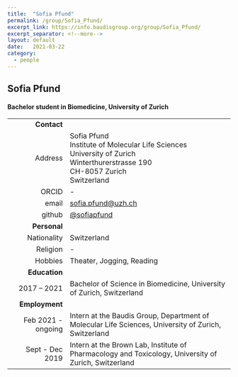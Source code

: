 ```yaml
---
title:  "Sofia Pfund"
permalink: /group/Sofia_Pfund/
excerpt_link: https://info.baudisgroup.org/group/Sofia_Pfund/
excerpt_separator: <!--more-->
layout: default
date:   2021-03-22
category:
  - people
---
```


## Sofia Pfund

#### Bachelor student in Biomedicine, University of Zurich

<!--more-->

|      |     |
| ---: | --- |
| __Contact__ |     |
| Address | Sofia Pfund<br/>Institute of Molecular Life Sciences<br/>University of Zurich<br/>Winterthurerstrasse 190<br/>CH-8057 Zurich<br/>Switzerland |
| ORCID | - |
| email | sofia.pfund@uzh.ch |
| github | [@sofiapfund](http://github.com/sofiapfund) |
| __Personal__ |     |
| Nationality | Switzerland |
| Religion | - |
| Hobbies | Theater, Jogging, Reading |
| __Education__ |     |
| 2017 – 2021 | Bachelor of Science in Biomedicine, University of Zurich, Switzerland |
| __Employment__ |     |
| Feb 2021 - ongoing | Intern at the Baudis Group, Department of Molecular Life Sciences, University of Zurich, Switzerland |
| Sept - Dec 2019 | Intern at the Brown Lab, Institute of Pharmacology and Toxicology, University of Zurich, Switzerland |
